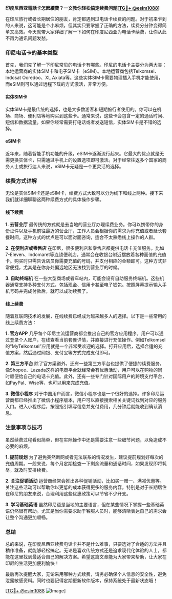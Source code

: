 **印度尼西亚電話卡怎麽續費？一文教你轻松搞定续费问题[[TG💪+ @esim1088](https://t.me/s/esim1088)]**

在印尼旅行或者长期居住的朋友，肯定都遇到过电话卡续费的问题。对于初来乍到的人来说，这可能是个小麻烦，但其实只要掌握了正确的方法，续费分分钟变得简单又高效。今天就带大家详细了解一下如何在印度尼西亚为电话卡续费，让你从此不再为通讯问题发愁。

### 印尼电话卡的基本类型

首先，我们先了解一下印尼常见的电话卡有哪些。印尼的电话卡主要分为两大类：本地运营商的实体SIM卡和电子SIM卡（eSIM）。本地运营商包括Telkomsel、Indosat Ooredoo、XL Axiata等。这些实体SIM卡需要物理插入手机才能使用，而eSIM则可以通过远程下载的方式激活，非常方便。

#### 实体SIM卡
实体SIM卡是最传统的选择，也是大多数游客和短期旅行者使用的。你可以在机场、商场、便利店等地购买到这些卡。通常来说，这些卡会包含一定的通话时间、短信和数据流量。如果你经常需要打电话或者发送短信，实体SIM卡是不错的选择。

#### eSIM卡
近年来，随着智能手机功能的升级，eSIM卡逐渐流行起来。它最大的优点就是无需更换实体卡，只需通过手机上的设置选项即可激活。对于经常往返多个国家的商务人士或旅行达人来说，eSIM卡无疑是一个更灵活的选择。

### 续费方式详解

无论是实体SIM卡还是eSIM卡，续费方式大致可以分为线下和线上两种。接下来我们就详细聊聊这两种续费方式的具体操作步骤。

#### 线下续费

**1. 去营业厅**
最传统的方式就是去当地的营业厅办理续费业务。你可以携带你的身份证件以及手机前往最近的营业厅，工作人员会根据你的需求为你充值或者延长套餐时间。这种方式的优点是可以面对面咨询，适合不太熟悉线上操作的人群。

**2. 在便利店或零售店**
在印尼，很多便利店和零售店都提供电话卡充值服务。比如7-Eleven、Indomaret等连锁便利店，通常会在收银台附近摆放着各种面值的充值卡。购买时只需告诉店员你需要充值的号码，并支付相应的金额即可。这种方式非常便捷，尤其是在你身处偏远地区无法找到营业厅的时候。

**3. 自助终端机**
在一些大型商场或者车站内，可能会设有自助服务终端机。这些机器通常支持多种支付方式，包括现金、信用卡甚至电子钱包。按照屏幕提示输入手机号码并完成付款后，就可以成功续费了。

#### 线上续费

随着互联网技术的发展，在线续费已经成为越来越多人的选择。以下是一些常用的线上续费方法：

**1. 官方APP**
几乎每个印尼主流运营商都会推出自己的官方应用程序。用户可以通过登录个人账户，在线查看当前套餐详情，并直接进行充值操作。例如Telkomsel的“MyTelkomsel”应用就是一个非常受欢迎的选择。打开应用后，选择合适的充值方案，然后通过网银、支付宝等方式完成支付即可。

**2. 第三方平台**
除了官方渠道外，还有一些第三方平台也提供了便捷的续费服务。像Shopee、Lazada这样的电商平台就经常会有优惠活动，用户可以在购物的同时顺便给自己的电话卡充值。此外，还有一些专门针对国际用户的跨境支付平台，如PayPal、Wise等，也可以用来完成充值。

**3. 微信小程序**
对于中国用户而言，微信小程序也是一个很好的选择。许多印尼运营商都已经推出了微信小程序版本，用户可以直接搜索相关关键词找到对应的服务入口。进入小程序后，按照指引填写信息并支付费用，几分钟后就能收到确认消息。

### 注意事项与技巧

虽然续费过程看似简单，但在实际操作中还是需要注意一些细节问题，以免造成不必要的麻烦。

**1. 提前规划**
为了避免突然断网或者无法联系的情况发生，建议提前规划好每次的充值周期。一般来说，每个月定期检查一下剩余流量和通话时间，如果发现即将耗尽，就及时安排续费。

**2. 关注促销活动**
运营商经常会推出各种促销活动，比如买一赠一、满减优惠等。关注这些活动可以帮助你以更低的成本获得更多的服务内容。特别是对于长期居住在印尼的朋友来说，合理利用这些优惠政策可以节省不少开支。

**3. 学习基础英语**
虽然印尼语是当地的主要语言，但在某些情况下掌握一些基础英语仍然很有帮助。尤其是当你需要求助于客服人员时，能够清晰表达自己的需求会让整个沟通更加顺畅。

### 总结

总的来说，在印度尼西亚续费电话卡并不是什么难事，只要选对了合适的方法并且稍作准备，就能够轻松搞定。无论是喜欢传统方式还是追求现代化体验的人士，都能在这里找到最适合自己的解决方案。希望这篇文章能为大家带来帮助，让大家在印尼的生活更加便利愉快！

最后再次提醒大家，无论采用哪种方式续费，请务必确保个人信息的安全性，避免泄露敏感资料。同时也要记得定期更新软件版本，保持系统处于最新状态哦！

[[TG💪+ @esim1088](https://t.me/s/esim1088) ![Image](https://i.postimg.cc/4NQfJmqS/Snipaste-2025-05-13-00-14-12.png)]